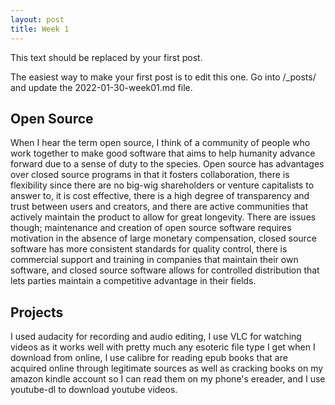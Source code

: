 ```yaml
---
layout: post
title: Week 1
---
```



This text should be replaced by your first post.

The easiest way to make your first post is to edit this one.
Go into /_posts/ and update the 2022-01-30-week01.md file.


## Open Source

When I hear the term open source, I think of a community of people who work together to make good software that aims to help humanity advance forward due to a sense of duty to the species. Open source has advantages over closed source programs in that it fosters collaboration, there is flexibility since there are no big-wig shareholders or venture capitalists to answer to, it is cost effective, there is a high degree of transparency and trust between users and creators, and there are active communities that actively maintain the product to allow for great longevity. <!--more--> There are issues though; maintenance and creation of open source software requires motivation in the absence of large monetary compensation, closed source software has more consistent standards for quality control, there is commercial support and training in companies that maintain their own software, and closed source software allows for controlled distribution that lets parties maintain a competitive advantage in their fields.

## Projects

I used audacity for recording and audio editing, I use VLC for watching videos as it works well with pretty much any esoteric file type I get when I download from online, I use calibre for reading epub books that are acquired online through legitimate sources as well as cracking books on my amazon kindle account so I can read them on my phone's ereader, and I use youtube-dl to download youtube videos.